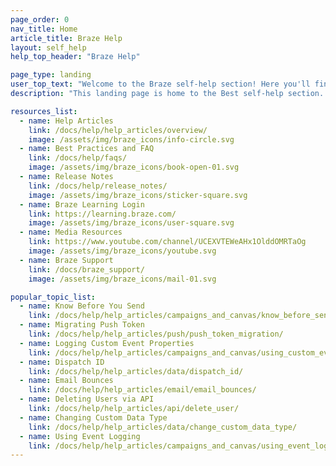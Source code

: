 ```yaml
---
page_order: 0
nav_title: Home
article_title: Braze Help
layout: self_help
help_top_header: "Braze Help"

page_type: landing
user_top_text: "Welcome to the Braze self-help section! Here you'll find a variety of help articles that can help you troubleshoot issues you may encounter. You can also learn more about the best practices to communicate with and reach your users."
description: "This landing page is home to the Best self-help section. Here, you can find a variety of help articles, best practices and FAQ, release notes, media resources, and more."

resources_list:
  - name: Help Articles
    link: /docs/help/help_articles/overview/
    image: /assets/img/braze_icons/info-circle.svg
  - name: Best Practices and FAQ
    link: /docs/help/faqs/
    image: /assets/img/braze_icons/book-open-01.svg
  - name: Release Notes
    link: /docs/help/release_notes/
    image: /assets/img/braze_icons/sticker-square.svg
  - name: Braze Learning Login
    link: https://learning.braze.com/
    image: /assets/img/braze_icons/user-square.svg
  - name: Media Resources
    link: https://www.youtube.com/channel/UCEXVTEWeAHx1OlddOMRTaOg
    image: /assets/img/braze_icons/youtube.svg
  - name: Braze Support
    link: /docs/braze_support/
    image: /assets/img/braze_icons/mail-01.svg

popular_topic_list:
  - name: Know Before You Send
    link: /docs/help/help_articles/campaigns_and_canvas/know_before_send/
  - name: Migrating Push Token
    link: /docs/help/help_articles/push/push_token_migration/
  - name: Logging Custom Event Properties
    link: /docs/help/help_articles/campaigns_and_canvas/using_custom_event_properties/
  - name: Dispatch ID
    link: /docs/help/help_articles/data/dispatch_id/
  - name: Email Bounces
    link: /docs/help/help_articles/email/email_bounces/
  - name: Deleting Users via API
    link: /docs/help/help_articles/api/delete_user/
  - name: Changing Custom Data Type
    link: /docs/help/help_articles/data/change_custom_data_type/
  - name: Using Event Logging
    link: /docs/help/help_articles/campaigns_and_canvas/using_event_logging/ 
---
```



